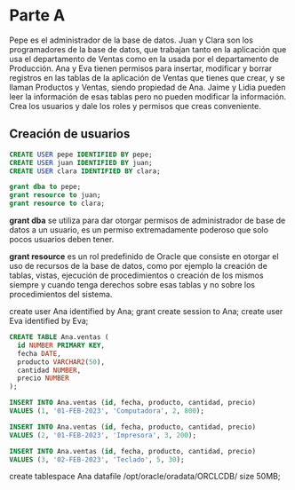 # Parte A

Pepe es el administrador de la base de datos.
Juan y Clara son los programadores de la base de datos, que trabajan tanto en la aplicación que usa el departamento de Ventas como en la usada por el departamento de Producción.
Ana y Eva tienen permisos para insertar, modificar y borrar registros en las tablas de la aplicación de Ventas que tienes que crear, y se llaman Productos y Ventas, siendo propiedad de Ana.
Jaime y Lidia pueden leer la información de esas tablas pero no pueden modificar la información.
Crea los usuarios y dale los roles y permisos que creas conveniente.

## Creación de usuarios

```sql
CREATE USER pepe IDENTIFIED BY pepe;
CREATE USER juan IDENTIFIED BY juan;
CREATE USER clara IDENTIFIED BY clara;
```

```sql
grant dba to pepe;
grant resource to juan;
grant resource to clara;
```

**grant dba** se utiliza para dar otorgar permisos de administrador de base de datos a un usuario, es un permiso extremadamente poderoso que solo pocos usuarios deben tener.

**grant resource** es un rol predefinido de Oracle que consiste en otorgar el uso de recursos de la base de datos, como por ejemplo la creación de tablas, vistas, ejecución de procedimientos o creación de los mismos siempre y cuando tenga derechos sobre esas tablas y no sobre los procedimientos del sistema.

create user Ana identified by Ana;
grant create session to Ana;
create user Eva identified by Eva;


```sql
CREATE TABLE Ana.ventas (
  id NUMBER PRIMARY KEY,
  fecha DATE,
  producto VARCHAR2(50),
  cantidad NUMBER,
  precio NUMBER
);
```

```sql
INSERT INTO Ana.ventas (id, fecha, producto, cantidad, precio)
VALUES (1, '01-FEB-2023', 'Computadora', 2, 800);

INSERT INTO Ana.ventas (id, fecha, producto, cantidad, precio)
VALUES (2, '01-FEB-2023', 'Impresora', 3, 200);

INSERT INTO Ana.ventas (id, fecha, producto, cantidad, precio)
VALUES (3, '02-FEB-2023', 'Teclado', 5, 30);
```

create tablespace Ana datafile /opt/oracle/oradata/ORCLCDB/ size 50MB;
